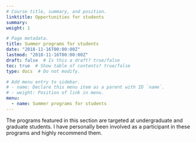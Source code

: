 ```yaml
---
# Course title, summary, and position.
linktitle: Opportunities for students
summary:
weight: 1

# Page metadata.
title: Summer programs for students
date: "2018-11-16T00:00:00Z"
lastmod: "2018-11-16T00:00:00Z"
draft: false  # Is this a draft? true/false
toc: true  # Show table of contents? true/false
type: docs  # Do not modify.

# Add menu entry to sidebar.
# - name: Declare this menu item as a parent with ID `name`.
# - weight: Position of link in menu.
menu:
  - name: Summer programs for students
---
```


The programs featured in this section are targeted at undergraduate and graduate students. I have personally been involved as a participant in these programs and highly recommend them.
